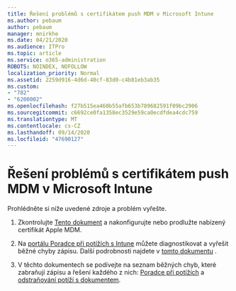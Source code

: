 ```yaml
---
title: Řešení problémů s certifikátem push MDM v Microsoft Intune
ms.author: pebaum
author: pebaum
manager: mnirkhe
ms.date: 04/21/2020
ms.audience: ITPro
ms.topic: article
ms.service: o365-administration
ROBOTS: NOINDEX, NOFOLLOW
localization_priority: Normal
ms.assetid: 2259d916-4d6d-40cf-83d0-c4b81eb3ab35
ms.custom:
- "782"
- "6200002"
ms.openlocfilehash: f27b515ea460b55afb653b789682591f09bc2906
ms.sourcegitcommit: c6692ce0fa1358ec3529e59ca0ecdfdea4cdc759
ms.translationtype: MT
ms.contentlocale: cs-CZ
ms.lasthandoff: 09/14/2020
ms.locfileid: "47690127"
---
```

# <a name="troubleshoot-issues-with-apple-mdm-push-certificate-in-microsoft-intune"></a>Řešení problémů s certifikátem push MDM v Microsoft Intune

Prohlédněte si níže uvedené zdroje a problém vyřešte.
  
1. Zkontrolujte [Tento dokument](https://docs.microsoft.com/intune/apple-mdm-push-certificate-get) a nakonfigurujte nebo prodlužte nabízený certifikát Apple MDM.

2. Na [portálu Poradce při potížích s Intune](https://devicemanagement.microsoft.com/#blade/Microsoft_Intune_DeviceSettings/TroubleshootBlade) můžete diagnostikovat a vyřešit běžné chyby zápisu. Další podrobnosti najdete v [tomto dokumentu](https://docs.microsoft.com/intune/help-desk-operators) .

3. V těchto dokumentech se podívejte na seznam běžných chyb, které zabraňují zápisu a řešení každého z nich: [Poradce při potížích](https://support.microsoft.com/help/4039809/troubleshooting-ios-device-enrollment-in-intune) a [odstraňování potíží s dokumentem](https://docs.microsoft.com/intune-classic/troubleshoot/troubleshoot-device-enrollment-in-intune).
